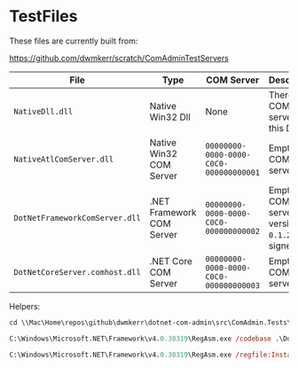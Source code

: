 ﻿# TestFiles

These files are currently built from:

https://github.com/dwmkerr/scratch/ComAdminTestServers

| File | Type | COM Server | Description |
|------|------|------------|-------------|
| `NativeDll.dll` | Native Win32 Dll | None | There a no COM servers in this DLL. |
| `NativeAtlComServer.dll` | Native Win32 COM Server | `00000000-0000-0000-C0C0-000000000001` | Empty COM server. |
| `DotNetFrameworkComServer.dll` | .NET Framework COM Server | `00000000-0000-0000-C0C0-000000000002` | Empty COM server, version `0.1.2.3`, signed. |
| `DotNetCoreServer.comhost.dll` | .NET Core COM Server | `00000000-0000-0000-C0C0-000000000003` | Empty COM server. |

Helpers:

```ps
cd \\Mac\Home\repos\github\dwmkerr\dotnet-com-admin\src\ComAdmin.Tests\TestFiles\

C:\Windows\Microsoft.NET\Framework\v4.0.30319\RegAsm.exe /codebase .\DotNetFrameworkComServer.dll

C:\Windows\Microsoft.NET\Framework\v4.0.30319\RegAsm.exe /regfile:InstallDotNetCoreComServer.comhost.dll .\DotNetCoreComServer.dll 
```
